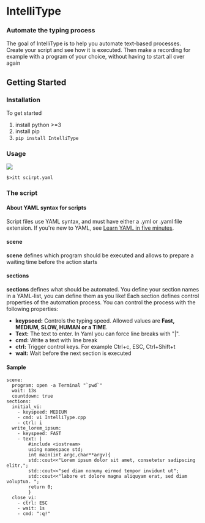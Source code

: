 # IntelliType
### Automate the typing process
The goal of IntelliType is to help you automate text-based processes. Create your script and see how it is executed. Then make a recording for example with a program of your choice, without having to start all over again


## Getting Started
### Installation
To get started
1. install python >=3
2. install pip
3. `pip install IntelliType`

### Usage
![](https://raw.githubusercontent.com/pmqtt/IntelliType/master/Images/IntelliType.gif)


`$>itt scirpt.yaml`

### The script
#### About YAML syntax for scripts
Script files use YAML syntax, and must have either a .yml or .yaml file extension. 
If you're new to YAML, see [Learn YAML in five minutes](https://www.codeproject.com/Articles/1214409/Learn-YAML-in-five-minutes).

#### scene
**scene** defines which program should be 
executed and allows to prepare a waiting
 time before the action starts

#### sections
**sections** defines what should be automated. You define your section names in a YAML-list, you can define them as you like! Each section defines control properties 
of the automation process. You can control the process with the following properties:
* **keypseed:** Controls the typing speed. Allowed values are **Fast, MEDIUM, SLOW, HUMAN or a TIME**.
* **Text:** The text to enter. In Yaml you can force line breaks with "|".
* **cmd:** Write a text with line break
* **ctrl:** Trigger control keys. For example Ctrl+c, ESC, Ctrl+Shift+t
* **wait:** Wait before the next section is executed 

#### Sample
```shell
scene:
  program: open -a Terminal "`pwd`"
  wait: 13s
  countdown: true
sections:
  initial_vi:
    - keyspeed: MEDIUM
    - cmd: vi IntelliType.cpp
    - ctrl: i
  write_lorem_ipsum:
    - keyspeed: FAST
    - text: |
        #include <iostream>
        using namespace std;
        int main(int argc,char**argv){
        std::cout<<"Lorem ipsum dolor sit amet, consetetur sadipscing elitr,";
        std::cout<<"sed diam nonumy eirmod tempor invidunt ut";
        std::cout<<"labore et dolore magna aliquyam erat, sed diam voluptua. ";
        return 0;
        }
  close_vi:
    - ctrl: ESC
    - wait: 1s
    - cmd: ":q!"
```
